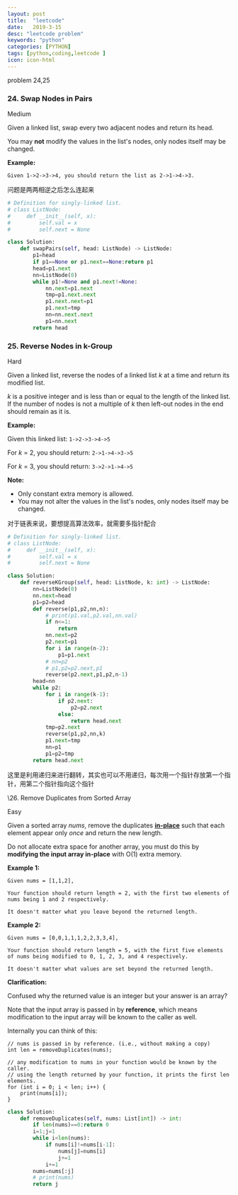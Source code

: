 ```yaml
---
layout: post
title:  "leetcode"
date:   2019-3-15
desc: "leetcode problem"
keywords: "python"
categories: [PYTHON]
tags: [python,coding,leetcode ]
icon: icon-html
---
```


problem 24,25

### 24. Swap Nodes in Pairs

Medium

Given a linked list, swap every two adjacent nodes and return its head.

You may **not** modify the values in the list's nodes, only nodes itself may be changed.

 

**Example:**

```
Given 1->2->3->4, you should return the list as 2->1->4->3.
```

问题是两两相逆之后怎么连起来

```python
# Definition for singly-linked list.
# class ListNode:
#     def __init__(self, x):
#         self.val = x
#         self.next = None

class Solution:
    def swapPairs(self, head: ListNode) -> ListNode:
        p1=head
        if p1==None or p1.next==None:return p1 
        head=p1.next
        nn=ListNode(0)
        while p1!=None and p1.next!=None:
            nn.next=p1.next
            tmp=p1.next.next
            p1.next.next=p1
            p1.next=tmp
            nn=nn.next.next
            p1=nn.next
        return head
```



### 25. Reverse Nodes in k-Group

Hard

Given a linked list, reverse the nodes of a linked list *k* at a time and return its modified list.

*k* is a positive integer and is less than or equal to the length of the linked list. If the number of nodes is not a multiple of *k* then left-out nodes in the end should remain as it is.



**Example:**

Given this linked list: `1->2->3->4->5`

For *k* = 2, you should return: `2->1->4->3->5`

For *k* = 3, you should return: `3->2->1->4->5`

**Note:**

- Only constant extra memory is allowed.
- You may not alter the values in the list's nodes, only nodes itself may be changed.

对于链表来说，要想提高算法效率，就需要多指针配合

```python
# Definition for singly-linked list.
# class ListNode:
#     def __init__(self, x):
#         self.val = x
#         self.next = None

class Solution:
    def reverseKGroup(self, head: ListNode, k: int) -> ListNode:
        nn=ListNode(0)
        nn.next=head
        p1=p2=head
        def reverse(p1,p2,nn,n):
            # print(p1.val,p2.val,nn.val)
            if n<=1:
                return
            nn.next=p2
            p2.next=p1
            for i in range(n-2):
                p1=p1.next
            # nn=p2
            # p1,p2=p2.next,p1
            reverse(p2.next,p1,p2,n-1)
        head=nn
        while p2:
            for i in range(k-1):
                if p2.next:
                    p2=p2.next
                else:
                    return head.next
            tmp=p2.next
            reverse(p1,p2,nn,k)
            p1.next=tmp
            nn=p1
            p1=p2=tmp
        return head.next
```

这里是利用递归来进行翻转，其实也可以不用递归，每次用一个指针存放第一个指针，用第二个指针指向这个指针

\26. Remove Duplicates from Sorted Array

Easy

Given a sorted array *nums*, remove the duplicates [**in-place**](https://en.wikipedia.org/wiki/In-place_algorithm) such that each element appear only *once* and return the new length.

Do not allocate extra space for another array, you must do this by **modifying the input array in-place** with O(1) extra memory.

**Example 1:**

```
Given nums = [1,1,2],

Your function should return length = 2, with the first two elements of nums being 1 and 2 respectively.

It doesn't matter what you leave beyond the returned length.
```

**Example 2:**

```
Given nums = [0,0,1,1,1,2,2,3,3,4],

Your function should return length = 5, with the first five elements of nums being modified to 0, 1, 2, 3, and 4 respectively.

It doesn't matter what values are set beyond the returned length.
```

**Clarification:**

Confused why the returned value is an integer but your answer is an array?

Note that the input array is passed in by **reference**, which means modification to the input array will be known to the caller as well.

Internally you can think of this:

```
// nums is passed in by reference. (i.e., without making a copy)
int len = removeDuplicates(nums);

// any modification to nums in your function would be known by the caller.
// using the length returned by your function, it prints the first len elements.
for (int i = 0; i < len; i++) {
    print(nums[i]);
}
```



```python
class Solution:
    def removeDuplicates(self, nums: List[int]) -> int:
        if len(nums)==0:return 0
        i=1;j=1
        while i<len(nums):
            if nums[i]!=nums[i-1]:
                nums[j]=nums[i]
                j+=1
            i+=1
        nums=nums[:j]
        # print(nums)
        return j

```

